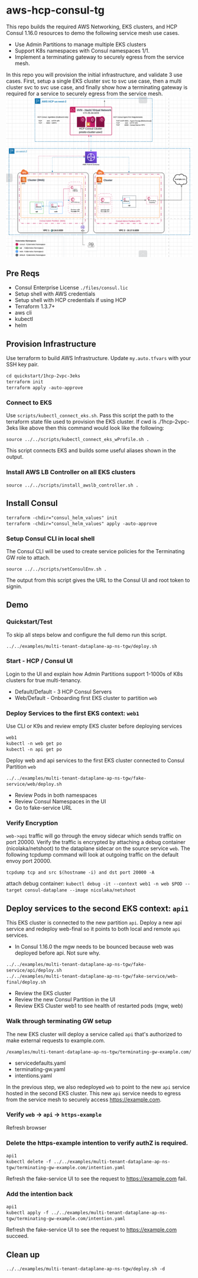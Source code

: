 # aws-hcp-consul-tg
This repo builds the required AWS Networking, EKS clusters, and HCP Consul 1.16.0 resources to demo the following service mesh use cases.
* Use Admin Partitions to manage multiple EKS clusters
* Support K8s namespaces with Consul namespaces 1/1.
* Implement a terminating gateway to securely egress from the service mesh.

In this repo you will provision the initial infrastructure, and validate 3 use cases. First, setup a single EKS cluster svc to svc use case, then a multi cluster svc to svc use case, and finally show how a terminating gateway is required for a service to securely egress from the service mesh.
![Architecture](https://github.com/ppresto/aws-hcp-consul-tg/blob/main/architecture.png?raw=true)

## Pre Reqs
- Consul Enterprise License `./files/consul.lic`
- Setup shell with AWS credentials 
- Setup shell with HCP credentials if using HCP
- Terraform 1.3.7+
- aws cli
- kubectl
- helm

## Provision Infrastructure
Use terraform to build AWS Infrastructure.  Update `my.auto.tfvars` with your SSH key pair.
```
cd quickstart/1hcp-2vpc-3eks
terraform init
terraform apply -auto-approve
```

### Connect to EKS 
Use `scripts/kubectl_connect_eks.sh`.  Pass this script the path to the terraform state file used to provision the EKS cluster.  If cwd is ./1hcp-2vpc-3eks like above then this command would look like the following:
```
source ../../scripts/kubectl_connect_eks_wProfile.sh .
```
This script connects EKS and builds some useful aliases shown in the output.

### Install AWS LB Controller on all EKS clusters
```
source ../../scripts/install_awslb_controller.sh .
```

## Install Consul
```
terraform -chdir="consul_helm_values" init
terraform -chdir="consul_helm_values" apply -auto-approve
```

### Setup Consul CLI in local shell
The Consul CLI will be used to create service policies for the Terminating GW role to attach.
```
source ../../scripts/setConsulEnv.sh .
```
The output from this script gives the URL to the Consul UI and root token to signin.

## Demo

### Quickstart/Test
To skip all steps below and configure the full demo run this script.
```
../../examples/multi-tenant-dataplane-ap-ns-tgw/deploy.sh
```
### Start - HCP / Consul UI
Login to the UI and explain how Admin Partitions support 1-1000s of K8s clusters for true multi-tenancy.
* Default/Default - 3 HCP Consul Servers
* Web/Default - Onboarding first EKS cluster to partition `web`

### Deploy Services to the first EKS context: `web1`
Use CLI or K9s and review empty EKS cluster before deploying services
```
web1
kubectl -n web get po
kubectl -n api get po
```

Deploy web and api services to the first EKS cluster connected to Consul Partition `web`
```
../../examples/multi-tenant-dataplane-ap-ns-tgw/fake-service/web/deploy.sh
```
* Review Pods in both namespaces
* Review Consul Namespaces in the UI
* Go to fake-service URL

### Verify Encryption
`web->api` traffic will go through the envoy sidecar which sends traffic on port 20000.  Verify the traffic is encrypted by attaching a debug container (nicolaka/netshoot) to the dataplane sidecar on the source service `web`.  The following tcpdump command will look at outgoing traffic on the default envoy port 20000.
```
tcpdump tcp and src $(hostname -i) and dst port 20000 -A
```
attach debug container: `kubectl debug -it --context web1 -n web $POD --target consul-dataplane --image nicolaka/netshoot`

## Deploy services to the second EKS context: `api1`
This EKS cluster is connected to the new partition `api`. Deploy a new api service and redeploy web-final so it points to both local and remote `api` services.  
* In Consul 1.16.0 the mgw needs to be bounced because web was deployed before api.  Not sure why.

```
../../examples/multi-tenant-dataplane-ap-ns-tgw/fake-service/api/deploy.sh
../../examples/multi-tenant-dataplane-ap-ns-tgw/fake-service/web-final/deploy.sh
```
* Review the EKS cluster
* Review the new Consul Partition in the UI
* Review EKS Cluster web1 to see health of restarted pods (mgw, web)

### Walk through terminating GW setup
The new EKS cluster will deploy a service called `api` that's authorized to make external requests to example.com.
```
/examples/multi-tenant-dataplane-ap-ns-tgw/terminating-gw-example.com/
```
* servicedefaults.yaml
* terminating-gw.yaml
* intentions.yaml

In the previous step, we also redeployed `web` to point to the new `api` service hosted in the second EKS cluster. This new `api` service needs to egress from the service mesh to securely access https://example.com.

### Verify `web` -> `api` -> `https-example`
Refresh browser

### Delete the https-example intention to verify authZ is required.
```
api1
kubectl delete -f ../../examples/multi-tenant-dataplane-ap-ns-tgw/terminating-gw-example.com/intention.yaml
```
Refresh the fake-service UI to see the request to https://example.com fail.

### Add the intention back
```
api1
kubectl apply -f ../../examples/multi-tenant-dataplane-ap-ns-tgw/terminating-gw-example.com/intention.yaml
```
Refresh the fake-service UI to see the request to https://example.com succeed.

## Clean up
```
../../examples/multi-tenant-dataplane-ap-ns-tgw/deploy.sh -d
```